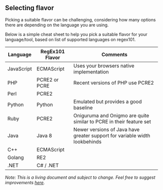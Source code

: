## Selecting flavor

Picking a suitable flavor can be challenging, considering how many options there are depending on the language you are using.

Below is a simple cheat sheet to help you pick a suitable flavor for your language/tool, based on list of supported languages on regex101.

| Language   | RegEx101 Flavor | Comments                                                                   |
| ---------- | --------------- | -------------------------------------------------------------------------- |
| JavaScript | ECMAScript      | Uses your browsers native implementation                                   |
| PHP        | PCRE2 or PCRE   | Recent versions of PHP use PCRE2                                           |
| Perl       | PCRE2           |                                                                            |
| Python     | Python          | Emulated but provides a good baseline                                      |
| Ruby       | PCRE2           | Oniguruma and Onigmo are quite similar to PCRE in their feature set        |
| Java       | Java 8          | Newer versions of Java have greater support for variable width lookbehinds |
| C++        | ECMAScript      |                                                                            |
| Golang     | RE2             |                                                                            |
| .NET       | C# / .NET       |                                                                            |

_Note: This is a living document and subject to change. Feel free to suggest improvements [here](https://github.com/firasdib/Regex101/issues)._
